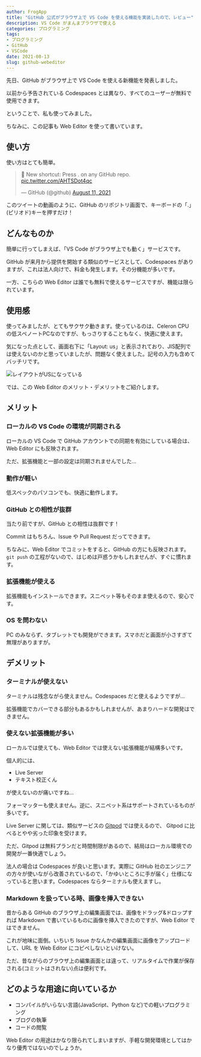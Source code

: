 ```yaml
---
author: FrogApp
title: "GitHub 公式がブラウザ上で VS Code を使える機能を実装したので、レビュー"
description: VS Code がまんまブラウザで使える
categories: プログラミング
tags:
- プログラミング
- GitHub
- VSCode
date: 2021-08-13
slug: github-webeditor
---
```



先日、GitHub がブラウザ上で VS Code を使える新機能を発表しました。

以前から予告されている Codespaces とは異なり、すべてのユーザーが無料で使用できます。

ということで、私も使ってみました。

ちなみに、この記事も Web Editor を使って書いています。

## 使い方

使い方はとても簡単。

<blockquote class="twitter-tweet"><p lang="en" dir="ltr">🤫 New shortcut: Press . on any GitHub repo. <a href="https://t.co/AHTSDot4qc">pic.twitter.com/AHTSDot4qc</a></p>&mdash; GitHub (@github) <a href="https://twitter.com/github/status/1425505817827151872?ref_src=twsrc%5Etfw">August 11, 2021</a></blockquote> <script async src="https://platform.twitter.com/widgets.js" charset="utf-8"></script>

このツイートの動画のように、GitHub のリポジトリ画面で、キーボードの「.」(ピリオド)キーを押すだけ！

## どんなものか

簡単に行ってしまえば、「VS Code がブラウザ上でも動く」サービスです。

GitHub が来月から提供を開始する類似のサービスとして、Codespaces がありますが、これは法人向けで、料金も発生します。その分機能が多いです。

一方、こちらの Web  Editor は誰でも無料で使えるサービスですが、機能は限られています。

## 使用感

使ってみましたが、とてもサクサク動きます。使っているのは、Celeron CPU の低スペノートPCなのですが、もっさりすることもなく、快適に使えます。

気になった点として、画面右下に「Layout: us」と表示されており、JIS配列では使えないのかと思っていましたが、問題なく使えました。記号の入力も含めてバッチリです。

![レイアウトがUSになっている](https://user-images.githubusercontent.com/75155258/129321958-cced00cc-e868-48f3-9dd5-b496114f544b.png)

では、この Web Editor のメリット・デメリットをご紹介します。

## メリット

### ローカルの VS Code の環境が同期される

ローカルの VS Code で GitHub アカウントでの同期を有効にしている場合は、Web Editor にも反映されます。

ただ、拡張機能と一部の設定は同期されませんでした...

### 動作が軽い

低スペックのパソコンでも、快適に動作します。

### GitHub との相性が抜群

当たり前ですが、GitHub との相性は抜群です！

Commit はもちろん、Issue や Pull Request だってできます。

ちなみに、Web Editor でコミットをすると、GitHub の方にも反映されます。`git push` の工程がないので、はじめは戸惑うかもしれませんが、すぐに慣れます。

### 拡張機能が使える

拡張機能もインストールできます。スニペット等もそのまま使えるので、安心です。

### OS を問わない

PC のみならず、タブレットでも開発ができます。スマホだと画面が小さすぎて無理がありますが。

## デメリット

### ターミナルが使えない

ターミナルは残念ながら使えません。Codespaces だと使えるようですが...

拡張機能でカバーできる部分もあるかもしれませんが、あまりハードな開発はできません。

### 使えない拡張機能が多い

ローカルでは使えても、Web Editor では使えない拡張機能が結構多いです。

個人的には、

- Live Server
- テキスト校正くん

が使えないのが痛いですね...

フォーマッターも使えません。逆に、スニペット系はサポートされているものが多いです。

Live Server に関しては、類似サービスの <a href="https://www.gitpod.io/" target="_blank" rel="noopener noreferrer">Gitpod</a> では使えるので、 Gitpod に比べるとやや劣った印象を受けます。

ただ、Gitpod は無料プランだと時間制限があるので、結局はローカル環境での開発が一番快適でしょう。

法人の場合は Codespaces が良いと思います。実際に GitHub 社のエンジニアの方々が使いながら改善されているので、「かゆいところに手が届く」仕様になっていると思います。Codespaces ならターミナルも使えますし。

### Markdown を扱っている時、画像を挿入できない

昔からある GitHub のブラウザ上の編集画面では、画像をドラッグ&ドロップすれば Markdown で書いているものに画像を挿入できたのですが、Web Editor ではできません。

これが地味に面倒。いちいち Issue かなんかの編集画面に画像をアップロードして、URL を Web Editor にコピペしないといけない。

ただ、昔ながらのブラウザ上の編集画面とは違って、リアルタイムで作業が保存される(コミットはされない)点は便利です。

## どのような用途に向いているか

- コンパイルがいらない言語(JavaScript、Python など)での軽いプログラミング
- ブログの執筆
- コードの閲覧

Web Editor の用途はかなり限られてしまいますが、手軽な開発環境としてはかなり優秀ではないのでしょうか。
